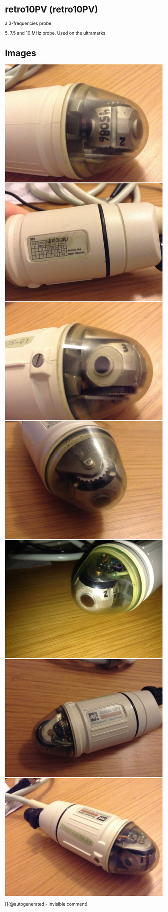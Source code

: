 # retro10PV (retro10PV)

a 3-frequencies probe

5, 7.5 and 10 MHz probe. Used on the ultramarks.

# Images

![](/retroATL3/images/IMG_2403.JPG)
![](/retroATL3/images/IMG_2401.JPG)
![](/retroATL3/images/IMG_2404.JPG)
![](/retroATL3/images/IMG_2402.JPG)
![](/retroATL3/images/IMG_2400.JPG)
![](/retroATL3/images/IMG_2399.JPG)
![](/retroATL3/images/IMG_2405.JPG)


[](@autogenerated - invisible comment)